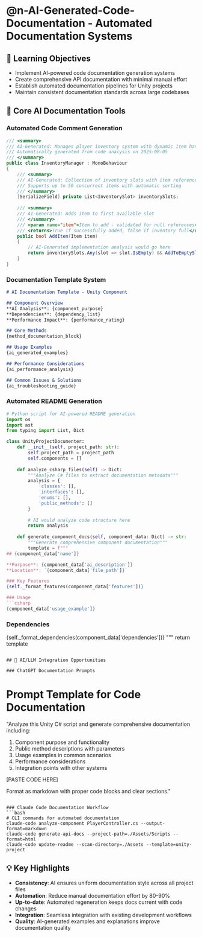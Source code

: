 # @n-AI-Generated-Code-Documentation - Automated Documentation Systems

## 🎯 Learning Objectives
- Implement AI-powered code documentation generation systems
- Create comprehensive API documentation with minimal manual effort
- Establish automated documentation pipelines for Unity projects
- Maintain consistent documentation standards across large codebases

## 🔧 Core AI Documentation Tools

### Automated Code Comment Generation
```csharp
/// <summary>
/// AI-Generated: Manages player inventory system with dynamic item handling
/// Automatically generated from code analysis on 2025-08-05
/// </summary>
public class InventoryManager : MonoBehaviour
{
    /// <summary>
    /// AI-Generated: Collection of inventory slots with item references
    /// Supports up to 50 concurrent items with automatic sorting
    /// </summary>
    [SerializeField] private List<InventorySlot> inventorySlots;
    
    /// <summary>
    /// AI-Generated: Adds item to first available slot
    /// </summary>
    /// <param name="item">Item to add - validated for null references</param>
    /// <returns>True if successfully added, false if inventory full</returns>
    public bool AddItem(Item item)
    {
        // AI-Generated implementation analysis would go here
        return inventorySlots.Any(slot => slot.IsEmpty) && AddToEmptySlot(item);
    }
}
```

### Documentation Template System
```markdown
# AI Documentation Template - Unity Component

## Component Overview
**AI Analysis**: {component_purpose}
**Dependencies**: {dependency_list}
**Performance Impact**: {performance_rating}

## Core Methods
{method_documentation_block}

## Usage Examples
{ai_generated_examples}

## Performance Considerations
{ai_performance_analysis}

## Common Issues & Solutions
{ai_troubleshooting_guide}
```

### Automated README Generation
```python
# Python script for AI-powered README generation
import os
import ast
from typing import List, Dict

class UnityProjectDocumenter:
    def __init__(self, project_path: str):
        self.project_path = project_path
        self.components = []
        
    def analyze_csharp_files(self) -> Dict:
        """Analyze C# files to extract documentation metadata"""
        analysis = {
            'classes': [],
            'interfaces': [],
            'enums': [],
            'public_methods': []
        }
        
        # AI would analyze code structure here
        return analysis
    
    def generate_component_docs(self, component_data: Dict) -> str:
        """Generate comprehensive component documentation"""
        template = f"""
## {component_data['name']}

**Purpose**: {component_data['ai_description']}
**Location**: `{component_data['file_path']}`

### Key Features
{self._format_features(component_data['features'])}

### Usage
```csharp
{component_data['usage_example']}
```

### Dependencies
{self._format_dependencies(component_data['dependencies'])}
"""
        return template
```

## 🚀 AI/LLM Integration Opportunities

### ChatGPT Documentation Prompts
```
# Prompt Template for Code Documentation
"Analyze this Unity C# script and generate comprehensive documentation including:
1. Component purpose and functionality
2. Public method descriptions with parameters
3. Usage examples in common scenarios
4. Performance considerations
5. Integration points with other systems

[PASTE CODE HERE]

Format as markdown with proper code blocks and clear sections."
```

### Claude Code Documentation Workflow
```bash
# CLI commands for automated documentation
claude-code analyze-component PlayerController.cs --output-format=markdown
claude-code generate-api-docs --project-path=./Assets/Scripts --format=html
claude-code update-readme --scan-directory=./Assets --template=unity-project
```

## 💡 Key Highlights
- **Consistency**: AI ensures uniform documentation style across all project files
- **Automation**: Reduce manual documentation effort by 80-90%
- **Up-to-date**: Automated regeneration keeps docs current with code changes  
- **Integration**: Seamless integration with existing development workflows
- **Quality**: AI-generated examples and explanations improve documentation quality